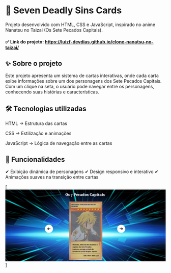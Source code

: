 # 📜 Seven Deadly Sins Cards

Projeto desenvolvido com HTML, CSS e JavaScript, inspirado no anime Nanatsu no Taizai (Os Sete Pecados Capitais).
#### ✅ Link do projeto: https://luizf-devdias.github.io/clone-nanatsu-no-taizai/

## ✨ Sobre o projeto

Este projeto apresenta um sistema de cartas interativas, onde cada carta exibe informações sobre um dos personagens dos Sete Pecados Capitais. Com um clique na seta, o usuário pode navegar entre os personagens, conhecendo suas histórias e características.

## 🛠 Tecnologias utilizadas

HTML → Estrutura das cartas

CSS → Estilização e animações

JavaScript → Lógica de navegação entre as cartas


## 📌 Funcionalidades

✔ Exibição dinâmica de personagens
✔ Design responsivo e interativo
✔ Animações suaves na transição entre cartas

[<img src="./src/Animação.gif" alt="gif da tela inicial do projeto cards nanatsu no taizai">]

